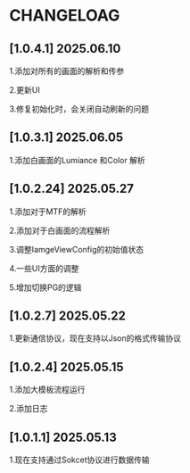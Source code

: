 # CHANGELOAG

## [1.0.4.1] 2025.06.10

1.添加对所有的画面的解析和传参

2.更新UI

3.修复初始化时，会关闭自动刷新的问题

## [1.0.3.1] 2025.06.05

1.添加白画面的Lumiance  和Color 解析

## [1.0.2.24] 2025.05.27

1.添加对于MTF的解析

2.添加对于白画面的流程解析

3.调整IamgeViewConfig的初始值状态

4.一些UI方面的调整

5.增加切换PG的逻辑

## [1.0.2.7] 2025.05.22

1.更新通信协议，现在支持以Json的格式传输协议

## [1.0.2.4] 2025.05.15

1.添加大模板流程运行

2.添加日志

## [1.0.1.1] 2025.05.13

1.现在支持通过Sokcet协议进行数据传输
